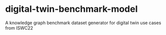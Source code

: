 # digital-twin-benchmark-model
A knowledge graph benchmark dataset generator for digital twin use cases from ISWC22
